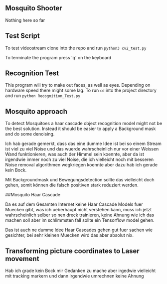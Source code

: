 ## Mosquito Shooter

Nothing here so far

## Test Script
To test videostream clone into the repo and run  `python3 cv2_test.py` 

To terminate the program press 'q' on the keyboard

## Recognition Test

This program will try to make out faces, as well as eyes. Depending on hardware speed there might some lag. To run `cd` into the project directory and run `python Recognition_Test.py` 

## Mosquito approach 

To detect Mosquitoes a haar cascade object recognition model might not be the best solution. Instead it should be easier to apply a Background mask and do some denoising. 

Ich hab gerade gemerkt, dass das eine dumme Idee ist bei so einem Stream ist viel zu viel Noise und das wuerde wahrscheinlich nur vor einer Weissen Wand funktionieren, was auch der Himmel sein koennte, aber da ist irgendwie immer noch zu viel Noise, die ich vielleicht noch mit besseren Noise removal algorithmen wegkriegen koennte aber dazu hab ich gerade kein Bock.  

Mit Backgroundmask und Bewegungsdetection sollte das vielleicht doch gehen, somit können die falsch positiven stark reduziert werden.

##Mosquito Haar Cascade 

Da es auf dem Gesamten Internet keine Haar Cascade Models fuer Muecken gibt, was ich ueberhaupt nicht verstehen kann, muss ich jetzt wahrscheinlich selber so nen dreck trainieren, keine Ahnung wie ich das machen soll aber im schlimmsten fall sollte ein Tensorflow model gehen. 

Das ist auch ne dumme Idee Haar Cascades gehen gut fuer sachen wie gesichter, bei sehr kleinen Muecken wird das aber absolut nix. 

## Transforming picture coordinates to Laser movement

Hab ich grade kein Bock mir Gedanken zu mache aber irgedwie vielleicht mit tracking markern und dann
irgendwie umrechnen keine Ahnung
